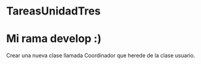 # TareasUnidadTres
# Mi rama develop :)
Crear una nueva clase llamada Coordinador que herede de la clase usuario.
